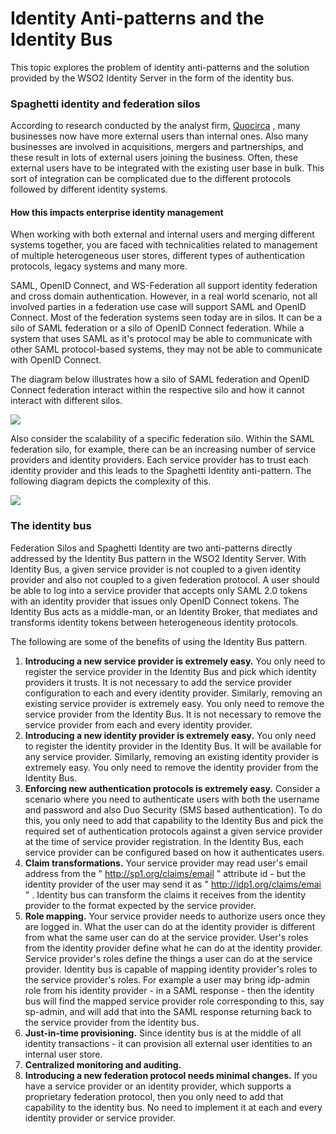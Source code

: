 # Identity Anti-patterns and the Identity Bus

This topic explores the problem of identity anti-patterns and the
solution provided by the WSO2 Identity Server in the form of the
identity bus.

### Spaghetti identity and federation silos

According to research conducted by the analyst firm,
[Quocirca](http://quocirca.com/) , many businesses now have more
external users than internal ones. Also many businesses are involved in
acquisitions, mergers and partnerships, and these result in lots of
external users joining the business. Often, these external users have to
be integrated with the existing user base in bulk. This sort of
integration can be complicated due to the different protocols followed
by different identity systems.

#### How this impacts enterprise identity management

When working with both external and internal users and merging different
systems together, you are faced with technicalities related to
management of multiple heterogeneous user stores, different types of
authentication protocols, legacy systems and many more.

SAML, OpenID Connect, and WS-Federation all support identity federation
and cross domain authentication. However, in a real world scenario, not
all involved parties in a federation use case will support SAML and
OpenID Connect. Most of the federation systems seen today are in silos.
It can be a silo of SAML federation or a silo of OpenID Connect
federation. While a system that uses SAML as it's protocol may be able
to communicate with other SAML protocol-based systems, they may not be
able to communicate with OpenID Connect.

The diagram below illustrates how a silo of SAML federation and OpenID
Connect federation interact within the respective silo and how it cannot
interact with different silos.

![](assets/attachments/concepts/spaghetti-identity-and-federation-silos)

Also consider the scalability of a specific federation silo. Within the
SAML federation silo, for example, there can be an increasing number of
service providers and identity providers. Each service provider has to
trust each identity provider and this leads to the Spaghetti Identity
anti-pattern. The following diagram depicts the complexity of this.

![](assets/attachments/concepts/scalability-of-saml-federation-silo.png)

### The identity bus

Federation Silos and Spaghetti Identity are two anti-patterns directly
addressed by the Identity Bus pattern in the WSO2 Identity Server. With
Identity Bus, a given service provider is not coupled to a given
identity provider and also not coupled to a given federation protocol. A
user should be able to log into a service provider that accepts only
SAML 2.0 tokens with an identity provider that issues only OpenID
Connect tokens. The Identity Bus acts as a middle-man, or an Identity
Broker, that mediates and transforms identity tokens between
heterogeneous identity protocols.

The following are some of the benefits of using the Identity Bus
pattern.

1.  **Introducing a new service provider is extremely easy.** You only
    need to register the service provider in the Identity Bus and pick
    which identity providers it trusts. It is not necessary to add the
    service provider configuration to each and every identity
    provider. Similarly, removing an existing service provider is
    extremely easy. You only need to remove the service provider from
    the Identity Bus. It is not necessary to remove the service provider
    from each and every identity provider.
2.  **Introducing a new identity provider is extremely easy.** You only
    need to register the identity provider in the Identity Bus. It will
    be available for any service provider. Similarly, removing an
    existing identity provider is extremely easy. You only need to
    remove the identity provider from the Identity Bus.
3.  **Enforcing new authentication protocols is extremely easy.**
    Consider a scenario where you need to authenticate users with both
    the username and password and also Duo Security (SMS based
    authentication). To do this, you only need to add that capability to
    the Identity Bus and pick the required set of authentication
    protocols against a given service provider at the time of service
    provider registration. In the Identity Bus, each service provider
    can be configured based on how it authenticates users.
4.  **Claim transformations.** Your service provider may read user's
    email address from the " http://sp1.org/claims/email " attribute
    id - but the identity provider of the user may send it as "
    http://idp1.org/claims/emai " . Identity bus can transform the
    claims it receives from the identity provider to the format expected
    by the service provider.
5.  **Role mapping.** Your service provider needs to authorize users
    once they are logged in. What the user can do at the identity
    provider is different from what the same user can do at the service
    provider. User's roles from the identity provider define what he can
    do at the identity provider. Service provider's roles define the
    things a user can do at the service provider. Identity bus is
    capable of mapping identity provider's roles to the service
    provider's roles. For example a user may bring idp-admin role from
    his identity provider - in a SAML response - then the identity bus
    will find the mapped service provider role corresponding to this,
    say sp-admin, and will add that into the SAML response returning
    back to the service provider from the identity bus.
6.  **Just-in-time provisioning.** Since identity bus is at the middle
    of all identity transactions - it can provision all external user
    identities to an internal user store.
7.  **Centralized monitoring and auditing.**
8.  **Introducing a new federation protocol needs minimal changes.** If
    you have a service provider or an identity provider, which supports
    a proprietary federation protocol, then you only need to add that
    capability to the identity bus. No need to implement it at each and
    every identity provider or service provider.

  

  
